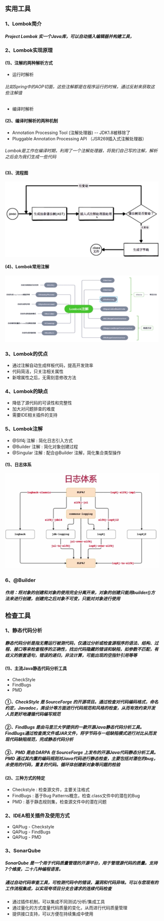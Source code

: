 ## 实用工具

### 1、Lombok简介
##### Project Lombok 实一个Java库，可以自动插入编辑器并构建工具，

### 2、Lombok实现原理
#### (1)、注解的两种解析方式
* 运行时解析 
###### 比如Spring中的AOP切面，这些注解都是在程序运行的时候，通过反射来获取这些注解值
* 编译时解析


#### (2)、编译时解析的两种机制
* Annotation Processing Tool (注解处理器) -- JDK1.8被移除了
* Pluggable Annotation Processing API （JSR269插入式注解处理器）
###### Lombok是工作在编译时期，利用了一个注解处理器，将我们自己写的注解，解析之后会为我们生成一些代码

#### (3)、流程图
![avator](image/lombokshixianyuanli.jpg)

#### (4)、Lombok常用注解
![avator](image/lombokchangyongzhujie.jpg)

### 3、Lombok的优点
* 通过注解自动生成样板代码，提高开发效率
* 代码简洁，只关注相关属性
* 新增属性之后，无需刻意修改方法

### 4、Lombok的缺点
* 降低了源代码的可读性和完整性
* 加大对问题排查的难度
* 需要IDE相关插件的支持

### 5、Lombok注解
* @Slf4j 注解 : 简化日志引入方式
* @Builder 注解 : 简化对象创建过程
* @Singular 注解 : 配合@Builder 注解，简化集合类型操作

#### (1)、日志体系
![avator](image/rizhitixi.jpg)


### 6、@Builder
##### 作用：将对象的创建和对象的使用完全分离开来，对象的创建只能用builder()方法来进行创建，创建完之后对象不可变，只能对对象进行使用


## 检查工具
### 1、静态代码分析
##### 静态代码分析是指无需运行被测代码，仅通过分析或检查源程序的语法、结构、过程、接口等来检查程序的正确性，找出代码隐藏的错误和缺陷，如参数不匹配，有歧义的嵌套语句，错误的递归，非法计算，可能出现的空指针引用等等

#### (1)、主流Java静态代码分析工具
* CheckStyle
* FindBugs
* PMD

##### ①、CheckStyle 是 SourceForge 的开源项目。通过检查对代码编码格式，命名约定，Javadoc，类设计等方面进行代码规范和风格的检查，从而有效约束开发人员更好地遵循代码编写规范
##### ②、FindBugs 是由马里兰大学提供的一款开源Java静态代码分析工具。FindBugs通过检查类文件或JAR文件，将字节码与一组缺陷模式进行对比从而发现代码缺陷规范，完成静态代码分析
##### ③、PMD 是由 DARPA 在 SourceForge 上发布的开源Java代码静态分析工具。PMD 通过其内置的编码规则对Java代码进行静态检查，主要包括对潜在的bug，未使用的代码，重复的代码。循环体创建新对象等问题的检验

#### (2)、三种方式的特定
* Checkstyle : 检查源文件，主要关注格式
* FindBugs : 基于Bug Patterns概念，检查.class文件中的潜在的Bug
* PMD : 基于静态规则集，检查源文件中的潜在问题

### 2、IDEA相关插件及使用方式
* QAPlug - Checkstyle
* QAPlug - FindBugs
* QAPlug - PMD


### 3、SonarQube

##### SonarQube 是一个用于代码质量管理的开源平台，用于管理源代码的质量。支持7个维度，二十几种编程语言。
##### 通过自动代码审查工具，可检测代码中的错误，漏洞和代码异味。可以与您现有的工作流程集成，以实现夸项目分支合请求的连续代码检查


* 通过插件机制，可以集成不同测试/分析/集成工具
* 通过量化的方式度量代码质量的变化，从而进行代码质量管理
* 提供接口支持，可以方便在持续集成中使用


